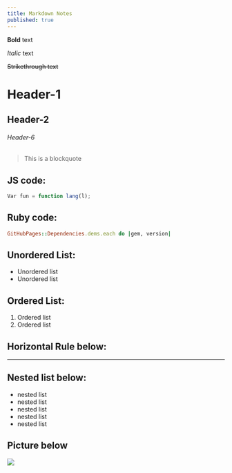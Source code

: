 ```yaml
---
title: Markdown Notes
published: true
---
```


**Bold** text

_Italic_ text

~~Strikethrough text~~

# Header-1 

## Header-2 

###### Header-6 

>This is a blockquote 

## JS code:
```js 
Var fun = function lang(l);
``` 
## Ruby code:
```ruby 
GitHubPages::Dependencies.dems.each do |gem, version| 
```
## Unordered List:
* Unordered list 
* Unordered list

## Ordered List:
1. Ordered list 
2. Ordered list
 
## Horizontal Rule below:
* * *
## Nested list below:
- nested list
- nested list
- nested list
- nested list
- nested list

## Picture below
![](https://github.githubassets.com/images/modules/logos_page/Octocat.png)
